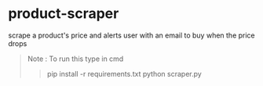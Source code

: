 # product-scraper
scrape a product's price and alerts user with an email to buy  when the price drops

>Note : To run this type in cmd
>>pip install -r requirements.txt
>>python scraper.py

